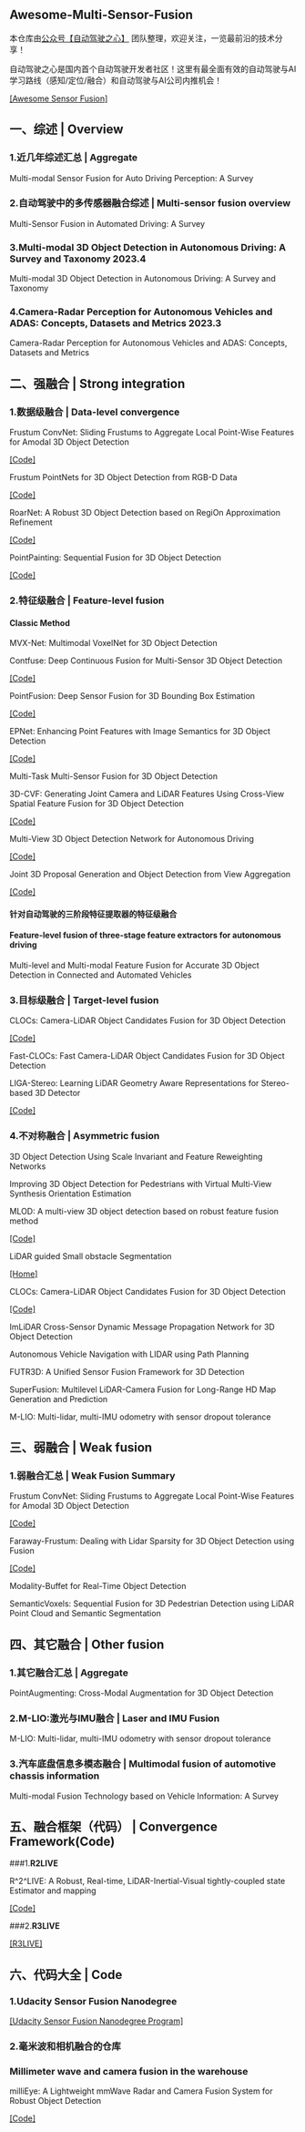 ## Awesome-Multi-Sensor-Fusion

本仓库由[公众号【自动驾驶之心】](https://mp.weixin.qq.com/s?__biz=Mzg2NzUxNTU1OA==&mid=2247542481&idx=1&sn=c6d8609491a128233c3c3b91d68d22a6&chksm=ceb80b18f9cf820e789efd75947633aec9d2f1e8b58c29e5051c05a64b21ae63c244d54886a1&token=11182364&lang=zh_CN#rd) 团队整理，欢迎关注，一览最前沿的技术分享！

自动驾驶之心是国内首个自动驾驶开发者社区！这里有最全面有效的自动驾驶与AI学习路线（感知/定位/融合）和自动驾驶与AI公司内推机会！

[[Awesome Sensor Fusion]](https://github.com/stanleyw-tw/awesome-sensor-fusion)

## 一、**综述** | Overview

### 1.**近几年综述汇总** | Aggregate

Multi-modal Sensor Fusion for Auto Driving Perception: A Survey

### 2.**自动驾驶中的多传感器融合综述** | Multi-sensor fusion overview

Multi-Sensor Fusion in Automated Driving: A Survey

### 3.Multi-modal 3D Object Detection in Autonomous Driving: A Survey and Taxonomy 2023.4

Multi-modal 3D Object Detection in Autonomous Driving: A Survey and Taxonomy

### 4.Camera-Radar Perception for Autonomous Vehicles and ADAS: Concepts, Datasets and Metrics 2023.3

Camera-Radar Perception for Autonomous Vehicles and ADAS: Concepts, Datasets and Metrics

## 二、**强融合** | Strong integration

### 1.**数据级融合** | Data-level convergence

Frustum ConvNet: Sliding Frustums to Aggregate Local Point-Wise Features for Amodal 3D Object Detection

[[Code]](https://github.com/zhixinwang/frustum-convnet)

Frustum PointNets for 3D Object Detection from RGB-D Data

[[Code]](https://github.com/charlesq34/frustum-pointnets)

RoarNet: A Robust 3D Object Detection based on RegiOn Approximation Refinement

[[Code]](https://github.com/collector-m/RoarNet)

PointPainting: Sequential Fusion for 3D Object Detection

[[Code]](https://github.com/Song-Jingyu/PointPainting)

### 2.**特征级融合** | **Feature-level fusion**

#### Classic Method

MVX-Net: Multimodal VoxelNet for 3D Object Detection

Contfuse: Deep Continuous Fusion for Multi-Sensor 3D Object Detection

[[Code]](https://github.com/JaHorL/Contfuse)

PointFusion: Deep Sensor Fusion for 3D Bounding Box Estimation

[[Code]](https://github.com/JuliaChae/Pointfusion)

EPNet: Enhancing Point Features with Image Semantics for 3D Object Detection

[[Code]](https://github.com/happinesslz/EPNet)

Multi-Task Multi-Sensor Fusion for 3D Object Detection

3D-CVF: Generating Joint Camera and LiDAR Features Using Cross-View Spatial Feature Fusion for 3D Object Detection

[[Code]](https://github.com/rasd3/3D-CVF)

Multi-View 3D Object Detection Network for Autonomous Driving

[[Code]](https://github.com/bostondiditeam/MV3D)

Joint 3D Proposal Generation and Object Detection from View Aggregation

[[Code]](https://github.com/kujason/avod)

#### 针对自动驾驶的三阶段特征提取器的特征级融合

#### Feature-level fusion of three-stage feature extractors for autonomous driving

Multi-level and Multi-modal Feature Fusion for Accurate 3D Object Detection in Connected and Automated Vehicles

### 3.**目标级融合** | Target-level fusion

CLOCs: Camera-LiDAR Object Candidates Fusion for 3D Object Detection

[[Code]](https://github.com/pangsu0613/CLOCs)

Fast-CLOCs: Fast Camera-LiDAR Object Candidates Fusion for 3D Object Detection

LIGA-Stereo: Learning LiDAR Geometry Aware Representations for Stereo-based 3D Detector

[[Code]](https://github.com/xy-guo/LIGA-Stereo)

### 4.**不对称融合** | Asymmetric fusion

3D Object Detection Using Scale Invariant and Feature Reweighting Networks

Improving 3D Object Detection for Pedestrians with Virtual Multi-View Synthesis Orientation Estimation

MLOD: A multi-view 3D object detection based on robust feature fusion method

[[Code]](https://github.com/JianDeng2018/MLOD)

LiDAR guided Small obstacle Segmentation

[[Home]](https://small-obstacle-dataset.github.io/)

CLOCs: Camera-LiDAR Object Candidates Fusion for 3D Object Detection

[[Code]](https://github.com/pangsu0613/CLOCs/tree/spconv-removed)

ImLiDAR Cross-Sensor Dynamic Message Propagation Network for 3D Object Detection

Autonomous Vehicle Navigation with LIDAR using Path Planning

FUTR3D: A Unified Sensor Fusion Framework for 3D Detection

SuperFusion: Multilevel LiDAR-Camera Fusion for Long-Range HD Map Generation and Prediction

M-LIO: Multi-lidar, multi-IMU odometry with sensor dropout tolerance

## 三、**弱融合** | Weak fusion

### 1.**弱融合汇总** | Weak Fusion Summary

Frustum ConvNet: Sliding Frustums to Aggregate Local Point-Wise Features for Amodal 3D Object Detection

[[Code]](https://github.com/zhixinwang/frustum-convnet)

Faraway-Frustum: Dealing with Lidar Sparsity for 3D Object Detection using Fusion

[[Code]](https://github.com/dongfang-steven-yang/faraway-frustum)

Modality-Buffet for Real-Time Object Detection

SemanticVoxels: Sequential Fusion for 3D Pedestrian Detection using LiDAR Point Cloud and Semantic Segmentation

## 四、**其它融合** | Other fusion

### 1.**其它融合汇总** | Aggregate

PointAugmenting: Cross-Modal Augmentation for 3D Object Detection

### 2.**M-LIO:激光与IMU融合** | Laser and IMU Fusion

M-LIO: Multi-lidar, multi-IMU odometry with sensor dropout tolerance

### 3.**汽车底盘信息多模态融合** | Multimodal fusion of automotive chassis information

Multi-modal Fusion Technology based on Vehicle Information: A Survey 

## 五、**融合框架（代码）** | Convergence Framework(Code)

###1.**R2LIVE**

R^2^LIVE: A Robust, Real-time, LiDAR-Inertial-Visual tightly-coupled state Estimator and mapping

[[Code]](https://github.com/hku-mars/r2live)

###2.**R3LIVE**

[[R3LIVE]](https://github.com/hku-mars/r3live)

## 六、**代码大全** | Code

### 1.**Udacity Sensor Fusion Nanodegree**

[[Udacity Sensor Fusion Nanodegree Program]](https://github.com/fanweng/Udacity-Sensor-Fusion-Nanodegree)

### 2.**毫米波和相机融合的仓库**

### Millimeter wave and camera fusion in the warehouse

milliEye: A Lightweight mmWave Radar and Camera Fusion System for Robust Object Detection

[[Code]](https://github.com/sxontheway/milliEye)





